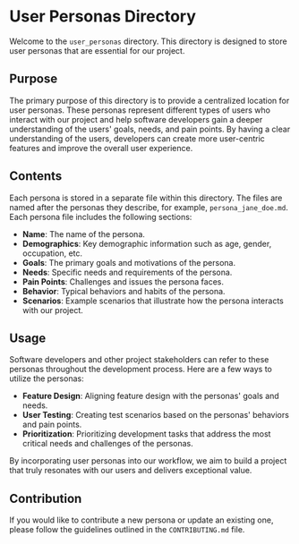 # User Personas Directory

Welcome to the `user_personas` directory. This directory is designed to store user personas that are essential for our project.

## Purpose

The primary purpose of this directory is to provide a centralized location for user personas. These personas represent different types of users who interact with our project and help software developers gain a deeper understanding of the users' goals, needs, and pain points. By having a clear understanding of the users, developers can create more user-centric features and improve the overall user experience.

## Contents

Each persona is stored in a separate file within this directory. The files are named after the personas they describe, for example, `persona_jane_doe.md`. Each persona file includes the following sections:
- **Name**: The name of the persona.
- **Demographics**: Key demographic information such as age, gender, occupation, etc.
- **Goals**: The primary goals and motivations of the persona.
- **Needs**: Specific needs and requirements of the persona.
- **Pain Points**: Challenges and issues the persona faces.
- **Behavior**: Typical behaviors and habits of the persona.
- **Scenarios**: Example scenarios that illustrate how the persona interacts with our project.

## Usage

Software developers and other project stakeholders can refer to these personas throughout the development process. Here are a few ways to utilize the personas:
- **Feature Design**: Aligning feature design with the personas' goals and needs.
- **User Testing**: Creating test scenarios based on the personas' behaviors and pain points.
- **Prioritization**: Prioritizing development tasks that address the most critical needs and challenges of the personas.

By incorporating user personas into our workflow, we aim to build a project that truly resonates with our users and delivers exceptional value.

## Contribution

If you would like to contribute a new persona or update an existing one, please follow the guidelines outlined in the `CONTRIBUTING.md` file.
